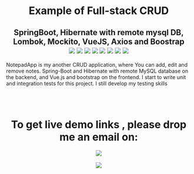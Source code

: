 <h1 align='center'>Example of Full-stack CRUD </h1>
<h2 align='center'>SpringBoot,  Hibernate with remote mysql DB, Lombok, Mockito, VueJS, Axios and Boostrap<br>
<img src="https://img.shields.io/badge/Java-ED8B00?style=plastic&logo=java&logoColor=white">
<img src="https://img.shields.io/badge/SpringBoot-6DB33F?style=plastic&logo=spring&logoColor=white">
<img src="https://img.shields.io/badge/Vue.js-35495E?style=plastic&logo=vue.js&logoColor=4FC08D">
<img src="https://img.shields.io/badge/Bootstrap-563D7C?style=plastic&logo=bootstrap&logoColor=white">
<img src="https://img.shields.io/badge/JavaScript-F7DF1E?style=plastic&logo=javascript&logoColor=black">
<img src="https://img.shields.io/badge/MySQL-00758F?style=plastic&logo=mysql&logoColor=white">
<img src="https://img.shields.io/badge/Hibernate-59666C?style=plastic&logo=Hibernate&logoColor=white">
<img src="https://badges.pufler.dev/visits/JaneckN/NotepadApp">
</h2>


NotepadApp is my another CRUD application, where You can add, edit and remove notes. Spring-Boot and Hibernate
with remote MySQL database on the backend, and Vue.js and bootstrap on the frontend. I start to write unit
and integration tests for this project. I still develop my testing skills


<br/>
<br/>

<h1 align="center"> To get live demo links , please drop me an email on:</h1> 
<p align="center"> <a href="mailto:janeck@protonmail.com">
<img src="https://img.shields.io/badge/ProtonMail-8B89CC?style=for-the-badge&logo=protonmail&logoColor=white"/></a>
<br/>
<br/>
<img src="https://i.ibb.co/KWkQNpK/notepadapp.png">
<br/>
</p>